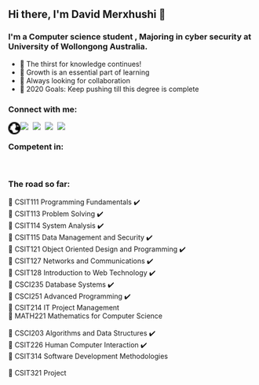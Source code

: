 ## Hi there, I'm David Merxhushi  👋


### I'm a Computer science student , Majoring in cyber security at University of Wollongong Australia.
- :closed_book: The thirst for knowledge continues!
- 🌱 Growth is an essential part of learning
- 👯 Always looking for collaboration
- 🥅 2020 Goals: Keep pushing till this degree is complete




### Connect with me:

<img align="left" width="25px" src="https://raw.githubusercontent.com/iconic/open-iconic/master/svg/globe.svg" />
<img align="left" width="25px" src="https://cdn.jsdelivr.net/npm/simple-icons@v3/icons/youtube.svg" />
<img align="left" width="25px" src="https://cdn.jsdelivr.net/npm/simple-icons@v3/icons/twitter.svg" />
<img align="left" width="25px" src="https://cdn.jsdelivr.net/npm/simple-icons@v3/icons/linkedin.svg" />
<img align="left" width="25px" src="https://cdn.jsdelivr.net/npm/simple-icons@v3/icons/instagram.svg" />

<br />


### Competent in:





<br />

### The road so far:

:closed_book: CSIT111 	Programming Fundamentals 	                :heavy_check_mark:
<br />
:closed_book: CSIT113 	Problem Solving 	                        :heavy_check_mark:
<br />
:closed_book: CSIT114 	System Analysis 	                        :heavy_check_mark:
<br />
:closed_book: CSIT115 	Data Management and Security 	            :heavy_check_mark:
<br />
:closed_book: CSIT121 	Object Oriented Design and Programming 	  :heavy_check_mark:
<br />
:closed_book: CSIT127 	Networks and Communications               :heavy_check_mark:
<br />
:closed_book: CSIT128 	Introduction to Web Technology 	          :heavy_check_mark:
<br />
:closed_book: CSCI235 	Database Systems 	                        :heavy_check_mark:
<br />
:closed_book: CSCI251 	Advanced Programming                      :heavy_check_mark:
<br />
:closed_book: CSIT214 	IT Project Management 
<br />
:closed_book: MATH221 	Mathematics for Computer Science 	
<br />
:closed_book: CSCI203 	Algorithms and Data Structures 	          :heavy_check_mark:
<br />
:closed_book: CSIT226 	Human Computer Interaction                :heavy_check_mark:
<br />
:closed_book: CSIT314 	Software Development Methodologies 	
<br />
:closed_book: CSIT321 	Project


